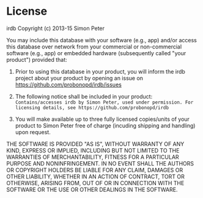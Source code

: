 # License

irdb
Copyright (c) 2013-15 Simon Peter

You may include this database with your software (e.g., app) and/or 
access this database over network from your commercial or non-commercial
software (e.g., app) or embedded hardware (subsequently called "your product")
provided that:

1. Prior to using this database in your product, you will inform the irdb 
   project about your product by opening an issue on
   https://github.com/probonopd/irdb/issues

2. The following notice shall be included in your product:
   `Contains/accesses irdb by Simon Peter, used under permission.
   For licensing details, see https://github.com/probonopd/irdb`

3. You will make available up to three fully licensed copies/units of your product 
   to Simon Peter free of charge (incuding shipping and handling) upon request.

THE SOFTWARE IS PROVIDED "AS IS", WITHOUT WARRANTY OF ANY KIND, EXPRESS OR
IMPLIED, INCLUDING BUT NOT LIMITED TO THE WARRANTIES OF MERCHANTABILITY,
FITNESS FOR A PARTICULAR PURPOSE AND NONINFRINGEMENT. IN NO EVENT SHALL THE
AUTHORS OR COPYRIGHT HOLDERS BE LIABLE FOR ANY CLAIM, DAMAGES OR OTHER
LIABILITY, WHETHER IN AN ACTION OF CONTRACT, TORT OR OTHERWISE, ARISING FROM,
OUT OF OR IN CONNECTION WITH THE SOFTWARE OR THE USE OR OTHER DEALINGS IN THE
SOFTWARE.
